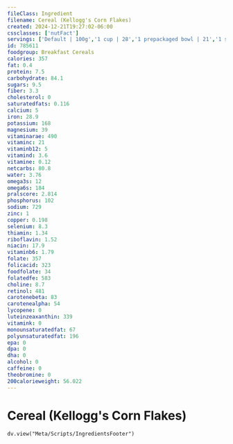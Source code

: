 ```yaml
---
fileClass: Ingredient
filename: Cereal (Kellogg's Corn Flakes)
created: 2024-12-21T19:27:02-06:00
cssclasses: ['nutFact']
servings: ['Default | 100g','1 cup | 28','1 prepackaged bowl | 21','1 single serving box | 23']
id: 785611
foodgroup: Breakfast Cereals
calories: 357
fat: 0.4
protein: 7.5
carbohydrate: 84.1
sugars: 9.5
fiber: 3.3
cholesterol: 0
saturatedfats: 0.116
calcium: 5
iron: 28.9
potassium: 168
magnesium: 39
vitaminarae: 490
vitaminc: 21
vitaminb12: 5
vitamind: 3.6
vitamine: 0.12
netcarbs: 80.8
water: 3.76
omega3s: 12
omega6s: 184
pralscore: 2.814
phosphorus: 102
sodium: 729
zinc: 1
copper: 0.198
selenium: 8.3
thiamin: 1.34
riboflavin: 1.52
niacin: 17.9
vitaminb6: 1.79
folate: 357
folicacid: 323
foodfolate: 34
folatedfe: 583
choline: 8.7
retinol: 481
carotenebeta: 83
carotenealpha: 54
lycopene: 0
luteinzeaxanthin: 339
vitamink: 0
monounsaturatedfat: 67
polyunsaturatedfat: 196
epa: 0
dpa: 0
dha: 0
alcohol: 0
caffeine: 0
theobromine: 0
200calorieweight: 56.022
---
```


# Cereal (Kellogg's Corn Flakes)

```dataviewjs
dv.view("Meta/Scripts/IngredientsFooter")
```
